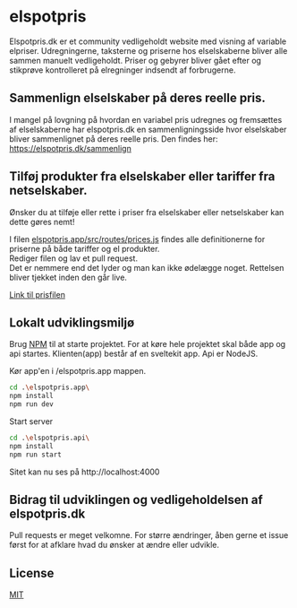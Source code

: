 # elspotpris

Elspotpris.dk er et community vedligeholdt website med visning af variable elpriser.
Udregningerne, taksterne og priserne hos elselskaberne bliver alle sammen manuelt vedligeholdt. 
Priser og gebyrer bliver gået efter og stikprøve kontrolleret på elregninger indsendt af forbrugerne.

## Sammenlign elselskaber på deres reelle pris.
I mangel på lovgning på hvordan en variabel pris udregnes og fremsættes af elselskaberne har elspotpris.dk en sammenligningsside hvor elselskaber bliver sammenlignet på deres reelle pris.
Den findes her: https://elspotpris.dk/sammenlign

## Tilføj produkter fra elselskaber eller tariffer fra netselskaber.
Ønsker du at tilføje eller rette i priser fra elselskaber eller netselskaber kan dette gøres nemt!

I filen [elspotpris.app/src/routes/prices.js](https://github.com/rndfm/elspotpris/blob/master/elspotpris.app/src/routes/prices.js) findes alle definitionerne for priserne på både tariffer og el produkter.  
Rediger filen og lav et pull request.  
Det er nemmere end det lyder og man kan ikke ødelægge noget. Rettelsen bliver tjekket inden den går live.

[Link til prisfilen](https://github.com/rndfm/elspotpris/blob/master/elspotpris.app/src/routes/prices.js)

## Lokalt udviklingsmiljø

Brug [NPM](https://www.npmjs.com/) til at starte projektet.
For at køre hele projektet skal både app og api startes.
Klienten(app) består af en sveltekit app.
Api er NodeJS.

Kør app'en i /elspotpris.app mappen.
```bash
cd .\elspotpris.app\
npm install
npm run dev
```

Start server
```bash
cd .\elspotpris.api\
npm install
npm run start
```

Sitet kan nu ses på http://localhost:4000

## Bidrag til udviklingen og vedligeholdelsen af elspotpris.dk
Pull requests er meget velkomne. For større ændringer, åben gerne et issue først for at afklare hvad du ønsker at ændre eller udvikle.

## License
[MIT](https://choosealicense.com/licenses/mit/)
